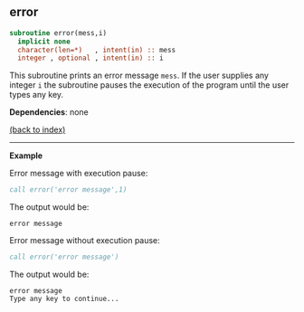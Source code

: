 ## error

```fortran
subroutine error(mess,i)
  implicit none
  character(len=*)   , intent(in) :: mess
  integer , optional , intent(in) :: i
```

This subroutine prints an error message $\texttt{mess}$. If the user supplies any integer $\texttt{i}$ the subroutine pauses the execution of the program until the user types any key.

**Dependencies**: none

[(back to index)](../index.md)

---

**Example**

Error message with execution pause:
```fortran
call error('error message',1)
```
The output would be:
```
error message
```

Error message without execution pause:
```fortran
call error('error message')
```
The output would be:
```
error message
Type any key to continue...
```









